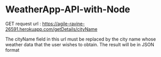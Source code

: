 # WeatherApp-API-with-Node

GET request url : https://agile-ravine-26591.herokuapp.com/getDetails/cityName
 
The cityName field in this url must be replaced by the city name whose weather data that the user wishes to obtain. The result will be in JSON format
